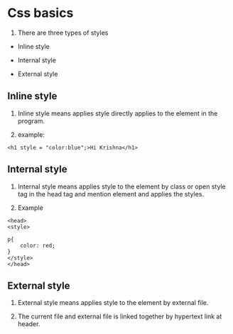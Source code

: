 # Css basics

1. There are three types of styles

- Inline style

- Internal style

- External style


## Inline style

1. Inline style means applies style directly applies to the element in the program.

2. example:

```
<h1 style = "color:blue";>Hi Krishna</h1>

```

## Internal style

1. Internal style means applies  style  to the element by class or open style tag in the head tag and mention element and applies the styles.

2. Example

```
<head>
<style>

p{
    color: red;
}
</style>
</head>

```

## External style

1. External style means applies style to the element by external file.

2. The current file and external file is linked together by hypertext link at header. 

<head>
<a href="link">


